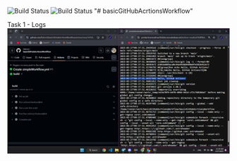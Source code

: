 ![Build Status](https://github.com/finkord/basicGitHubAcrtionsWorkflow/actions/workflows/main.yml/badge.svg)
![Build Status](https://github.com/finkord/basicGitHubAcrtionsWorkflow/actions/workflows/main.yml/badge.svg)
"# basicGitHubAcrtionsWorkflow"

Task 1 - Logs
![Task 1](./images/rawLogsFromSimpleWorkflow.png)
